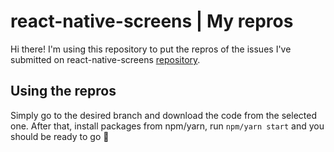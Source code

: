 # react-native-screens | My repros

Hi there! I'm using this repository to put the repros of the issues I've submitted on react-native-screens [repository](https://github.com/software-mansion/react-native-screens).

## Using the repros
Simply go to the desired branch and download the code from the selected one.
After that, install packages from npm/yarn, run `npm/yarn start` and you should be ready to go 🎉